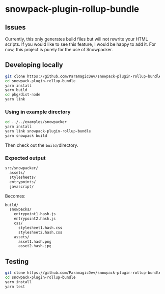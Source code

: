 # snowpack-plugin-rollup-bundle

## Issues

Currently, this only generates build files but will not rewrite your
HTML scripts. If you would like to see this feature, I would be happy to
add it. For now, this project is purely for the use of Snowpacker.

## Developing locally

```bash
git clone https://github.com/ParamagicDev/snowpack-plugin-rollup-bundle/tree/development/
cd snowpack-plugin-rollup-bundle
yarn install
yarn build
cd pkg/dist-node
yarn link
```

### Using in example directory

```bash
cd ../../examples/snowpacker
yarn install
yarn link snowpack-plugin-rollup-bundle
yarn snowpack build
```

Then check out the `build/`directory.

### Expected output

```bash
src/snowpacker/
  assets/
  stylesheets/
  entrypoints/
  javascript/
```

Becomes:

```bash
build/
  snowpacks/
    entrypoint1.hash.js
    entrypoint2.hash.js
    css/
      stylesheet1.hash.css
      stylesheet2.hash.css
    assets/
      asset1.hash.png
      asset2.hash.jpg
```

## Testing

```bash
git clone https://github.com/ParamagicDev/snowpack-plugin-rollup-bundle/tree/development/
cd snowpack-plugin-rollup-bundle
yarn install
yarn test
```

